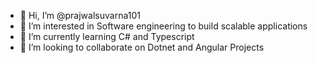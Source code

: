 - 👋 Hi, I’m @prajwalsuvarna101
- 👀 I’m interested in Software engineering to build scalable applications
- 🌱 I’m currently learning C# and Typescript
- 💞️ I’m looking to collaborate on Dotnet and Angular Projects

<!---
prajwalsuvarna101/prajwalsuvarna101 is a ✨ special ✨ repository because its `README.md` (this file) appears on your GitHub profile.
You can click the Preview link to take a look at your changes.
--->
